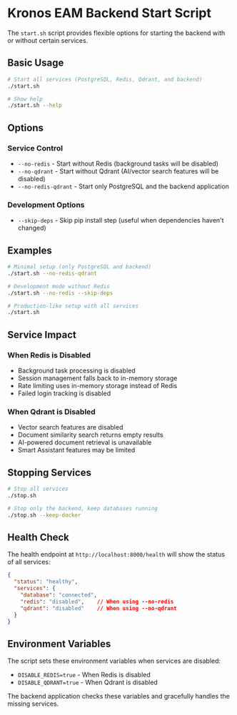 # Kronos EAM Backend Start Script

The `start.sh` script provides flexible options for starting the backend with or without certain services.

## Basic Usage

```bash
# Start all services (PostgreSQL, Redis, Qdrant, and backend)
./start.sh

# Show help
./start.sh --help
```

## Options

### Service Control

- `--no-redis` - Start without Redis (background tasks will be disabled)
- `--no-qdrant` - Start without Qdrant (AI/vector search features will be disabled)
- `--no-redis-qdrant` - Start only PostgreSQL and the backend application

### Development Options

- `--skip-deps` - Skip pip install step (useful when dependencies haven't changed)

## Examples

```bash
# Minimal setup (only PostgreSQL and backend)
./start.sh --no-redis-qdrant

# Development mode without Redis
./start.sh --no-redis --skip-deps

# Production-like setup with all services
./start.sh
```

## Service Impact

### When Redis is Disabled
- Background task processing is disabled
- Session management falls back to in-memory storage
- Rate limiting uses in-memory storage instead of Redis
- Failed login tracking is disabled

### When Qdrant is Disabled
- Vector search features are disabled
- Document similarity search returns empty results
- AI-powered document retrieval is unavailable
- Smart Assistant features may be limited

## Stopping Services

```bash
# Stop all services
./stop.sh

# Stop only the backend, keep databases running
./stop.sh --keep-docker
```

## Health Check

The health endpoint at `http://localhost:8000/health` will show the status of all services:

```json
{
  "status": "healthy",
  "services": {
    "database": "connected",
    "redis": "disabled",    // When using --no-redis
    "qdrant": "disabled"    // When using --no-qdrant
  }
}
```

## Environment Variables

The script sets these environment variables when services are disabled:
- `DISABLE_REDIS=true` - When Redis is disabled
- `DISABLE_QDRANT=true` - When Qdrant is disabled

The backend application checks these variables and gracefully handles the missing services.
